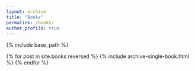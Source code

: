 ```yaml
---
layout: archive
title: "Books"
permalink: /books/
author_profile: true
---
```


{% include base_path %}

{% for post in site.books reversed %}
  {% include archive-single-book.html %}
{% endfor %}
